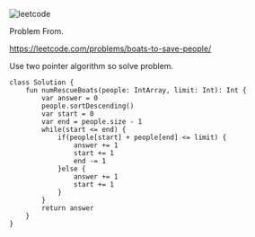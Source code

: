 ![leetcode](https://user-images.githubusercontent.com/77060863/229390818-45451d54-1438-456a-8906-dd3cdce91319.PNG)

Problem From.

https://leetcode.com/problems/boats-to-save-people/

Use two pointer algorithm so solve problem.

```
class Solution {
    fun numRescueBoats(people: IntArray, limit: Int): Int {
        var answer = 0
        people.sortDescending()
        var start = 0
        var end = people.size - 1
        while(start <= end) {
            if(people[start] + people[end] <= limit) {
                answer += 1
                start += 1
                end -= 1
            }else {
                answer += 1
                start += 1
            }
        }
        return answer
    }
}
```
